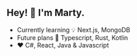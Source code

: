 ## Hey! 👾 I'm Marty.

* Currently learning 💡 Next.js, MongoDB
* Future plans 🚀 Typescript, Rust, Kotlin
* ❤️ C#, React, Java & Javascript
